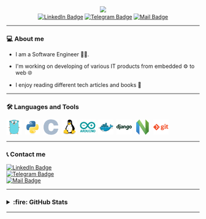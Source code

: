 <div id="header" align="center">
  <img src="https://media.giphy.com/media/v1.Y2lkPTc5MGI3NjExejUwajVxcHYwYnJucjF6aWdzaDhsYnl4ZGR2bWl1aHEzMmZqbXBtMyZlcD12MV9zdGlja2Vyc19zZWFyY2gmY3Q9cw/6KirhLJyR7oMcwgJQk/giphy.gif" width="100"/>
</div>

<div id="badges" align="center">
  <a href="https://www.linkedin.com/in/thek4n">
    <img src="https://img.shields.io/badge/LinkedIn-blue?style=for-the-badge&logo=linkedin&logoColor=white" alt="LinkedIn Badge" height=25></a>
  <a href="https://t.me/thek4n">
    <img src="https://img.shields.io/badge/Telegram-blue?style=for-the-badge&logo=Telegram&logoColor=white" alt="Telegram Badge" height=25></a>
  <a href="mailto:thek4n@yandex.ru">
    <img src="https://img.shields.io/badge/Gmail-red?style=for-the-badge&logo=gmail&logoColor=white" alt="Mail Badge" height=25></a>
</div>


---

### :computer: About me

- I am a Software Engineer :man_technologist:.

- I'm working on developing of various IT products from embedded :gear: to web :globe_with_meridians:

- I enjoy reading different tech articles and books :blue_book:

---

### :hammer_and_wrench: Languages and Tools

<div>
  <a href="https://go.dev/"> <img src="https://github.com/devicons/devicon/blob/master/icons/go/go-original.svg" title="Go" alt="Go" width="40" height="40"/></a>&nbsp;
  <a href="https://www.python.org/"> <img src="https://github.com/devicons/devicon/blob/master/icons/python/python-original.svg" title="Python" alt="Python" width="40" height="40"/></a>&nbsp;
  <a href="https://www.c-language.org/"> <img src="https://github.com/devicons/devicon/blob/master/icons/c/c-original.svg" title="C" alt="C" width="40" height="40"/></a>&nbsp;
  <a href="https://www.linuxfoundation.org/"> <img src="https://github.com/devicons/devicon/blob/master/icons/linux/linux-original.svg" title="Linux" alt="Linux" width="40" height="40"/></a>&nbsp;
  <a href="https://www.arduino.cc/"> <img src="https://github.com/devicons/devicon/blob/master/icons/arduino/arduino-original-wordmark.svg" title="Arduino" alt="Arduino" width="40" height="40"/></a>&nbsp;
  <a href="https://www.docker.com/"> <img src="https://github.com/devicons/devicon/blob/master/icons/docker/docker-original.svg" title="Docker" alt="Docker" width="40" height="40"/></a>&nbsp;
  <a href="https://www.djangoproject.com/"> <img src="https://github.com/devicons/devicon/blob/master/icons/django/django-plain-wordmark.svg" title="Django" alt="Django" width="40" height="40"/></a>&nbsp;
  <a href="https://neovim.io/"> <img src="https://github.com/devicons/devicon/blob/master/icons/neovim/neovim-original.svg" title="Neovim" alt="Neovim" width="40" height="40"/></a>&nbsp;
  <a href="https://git-scm.com/"> <img src="https://github.com/devicons/devicon/blob/master/icons/git/git-plain-wordmark.svg" title="Git" alt="Git" width="40" height="40"/></a>&nbsp;
</div>

---

### :telephone_receiver: Contact me

<a href="https://www.linkedin.com/in/thek4n">
  <img src="https://img.shields.io/badge/LinkedIn-grey?style=for-the-badge&logo=linkedin&logoColor=white" alt="LinkedIn Badge" height=25 width=80></a>
<br>

<a href="https://t.me/thek4n">
  <img src="https://img.shields.io/badge/Telegram-grey?style=for-the-badge&logo=Telegram&logoColor=white" alt="Telegram Badge" height=25 width=80></a>
<br>

<a href="mailto:thek4n@yandex.ru">
    <img src="https://img.shields.io/badge/Gmail-grey?style=for-the-badge&logo=gmail&logoColor=white" alt="Mail Badge" height=25 width=80></a>


---

<h3>
<details>
  <summary>:fire: GitHub Stats</summary>
  <p></p>
  <p align="left"> <img src="https://komarev.com/ghpvc/?username=thek4n&label=Profile%20views&color=0e75b6&style=flat" alt="TheK4n" /> </p>
  <table align="center">
    <tr>
      <td><img alt="github stats" width="550px" align="left" src="https://github-readme-stats.vercel.app/api?username=thek4n&hide_border=true&count_private=false&layout=compact&hide_title=true&show_icons=true&theme=dark&icon_color=5194f0&bg_color=0d1117" /></td>
      <td><img alt="github stats" width="550px" src="https://github-readme-stats.vercel.app/api/top-langs/?username=thek4n&hide=html&layout=compact&hide_border=true&hide_title=true&theme=dark&icon_color=5194f0&bg_color=0d1117" /></td>
    </tr>
  </table>
  <p align="center"><img alt="github streak" width="420" src="https://github-readme-streak-stats.herokuapp.com/?user=TheK4n&theme=dark&hide_border=true&background=080e16"></p>
</details>
</h3>

---

